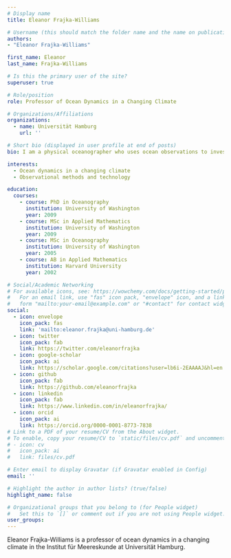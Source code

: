 ```yaml
---
# Display name
title: Eleanor Frajka-Williams

# Username (this should match the folder name and the name on publications)
authors:
- "Eleanor Frajka-Williams"

first_name: Eleanor
last_name: Frajka-Williams

# Is this the primary user of the site?
superuser: true

# Role/position
role: Professor of Ocean Dynamics in a Changing Climate

# Organizations/Affiliations
organizations:
  - name: Universität Hamburg
    url: ''

# Short bio (displayed in user profile at end of posts)
bio: I am a physical oceanographer who uses ocean observations to investigate ocean dynamics and circulation in a changing climate. I have a particular interest in problems spanning scales (from micro- to large-scale) or spheres (biogeosphere, cryosphere, atmosphere), and in methods that leverage traditional observations with new platforms and satellite data.

interests:
  - Ocean dynamics in a changing climate
  - Observational methods and technology

education:
  courses:
    - course: PhD in Oceanography
      institution: University of Washington
      year: 2009
    - course: MSc in Applied Mathematics
      institution: University of Washington
      year: 2009
    - course: MSc in Oceanography
      institution: University of Washington
      year: 2005
    - course: AB in Applied Mathematics
      institution: Harvard University
      year: 2002

# Social/Academic Networking
# For available icons, see: https://wowchemy.com/docs/getting-started/page-builder/#icons
#   For an email link, use "fas" icon pack, "envelope" icon, and a link in the
#   form "mailto:your-email@example.com" or "#contact" for contact widget.
social:
  - icon: envelope
    icon_pack: fas
    link: 'mailto:eleanor.frajka@uni-hamburg.de'
  - icon: twitter
    icon_pack: fab
    link: https://twitter.com/eleanorfrajka
  - icon: google-scholar
    icon_pack: ai
    link: https://scholar.google.com/citations?user=lb6i-2EAAAAJ&hl=en
  - icon: github
    icon_pack: fab
    link: https://github.com/eleanorfrajka
  - icon: linkedin
    icon_pack: fab
    link: https://www.linkedin.com/in/eleanorfrajka/
  - icon: orcid
    icon_pack: ai
    link: https://orcid.org/0000-0001-8773-7838
# Link to a PDF of your resume/CV from the About widget.
# To enable, copy your resume/CV to `static/files/cv.pdf` and uncomment the lines below.
# - icon: cv
#   icon_pack: ai
#   link: files/cv.pdf

# Enter email to display Gravatar (if Gravatar enabled in Config)
email: ''

# Highlight the author in author lists? (true/false)
highlight_name: false

# Organizational groups that you belong to (for People widget)
#   Set this to `[]` or comment out if you are not using People widget.
user_groups:
---
```


Eleanor Frajka-Williams is a professor of ocean dynamics in a changing climate in the Institut für Meereskunde at Universität Hamburg.

